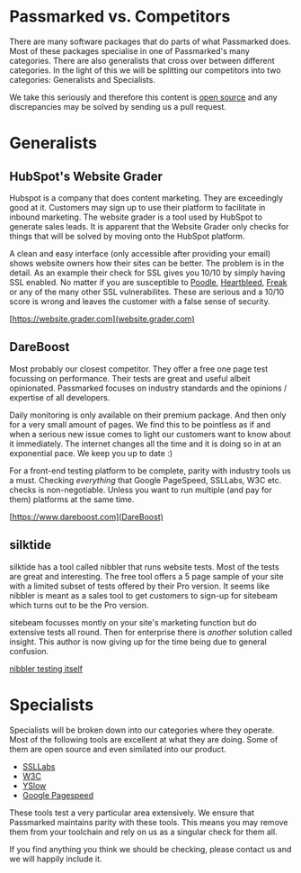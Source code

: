 Passmarked vs. Competitors
==========================

There are many software packages that do parts of what Passmarked does. Most of these packages specialise in one of Passmarked's many categories. There are also generalists that cross over between different categories. In the light of this we will be splitting our competitors into two categories: Generalists and Specialists. 

We take this seriously and therefore this content is [open source](https://github.com/passmarked/website/blob/master/docs/competitors.md) and any discrepancies may be solved by sending us a pull request.

Generalists
===========

HubSpot's Website Grader
------------------------

Hubspot is a company that does content marketing. They are exceedingly good at it. Customers may sign up to use their platform to facilitate in inbound marketing. The website grader is a tool used by HubSpot to generate sales leads. It is apparent that the Website Grader only checks for things that will be solved by moving onto the HubSpot platform. 

A clean and easy interface (only accessible after providing your email) shows website owners how their sites can be better. The problem is in the detail. As an example their check for SSL gives you 10/10 by simply having SSL enabled. No matter if you are susceptible to [Poodle](https://poodle.io/), [Heartbleed](http://heartbleed.com/), [Freak](https://freakattack.com/) or any of the many other SSL vulnerabilites. These are serious and a 10/10 score is wrong and leaves the customer with a false sense of security. 

[https://website.grader.com](website.grader.com)

DareBoost
---------

Most probably our closest competitor. They offer a free one page test focussing on performance. Their tests are great and useful albeit opinionated. Passmarked focuses on industry standards and the opinions / expertise of all developers. 

Daily monitoring is only available on their premium package. And then only for a very small amount of pages. We find this to be pointless as if and when a serious new issue comes to light our customers want to know about it immediately. The internet changes all the time and it is doing so in at an exponential pace. We keep you up to date :)

For a front-end testing platform to be complete, parity with industry tools us a must. Checking *everything* that Google PageSpeed, SSLLabs, W3C etc. checks is non-negotiable. Unless you want to run multiple (and pay for them) platforms at the same time.

[https://www.dareboost.com](DareBoost)

silktide
--------

silktide has a tool called nibbler that runs website tests. Most of the tests are great and interesting. The free tool offers a 5 page sample of your site with a limited subset of tests offered by their Pro version. It seems like nibbler is meant as a sales tool to get customers to sign-up for sitebeam which turns out to be the Pro version.

sitebeam focusses montly on your site's marketing function but do extensive tests all round. Then for enterprise there is *another* solution called insight. This author is now giving up for the time being due to general confusion.


[nibbler testing itself](http://nibbler.silktide.com/en_US/reports/nibbler.silktide.com)


Specialists
===========

Specialists will be broken down into our categories where they operate. Most of the following tools are excellent at what they are doing. Some of them are open source and even similated into our product. 

* [SSLLabs](https://www.ssllabs.com/)
* [W3C](https://validator.w3.org/)
* [YSlow](http://yslow.org/)
* [Google Pagespeed](https://developers.google.com/speed/pagespeed/)

These tools test a very particular area extensively. We ensure that Passmarked maintains parity with these tools. This means you may remove them from your toolchain and rely on us as a singular check for them all.

If you find anything you think we should be checking, please contact us and we will happily include it.

